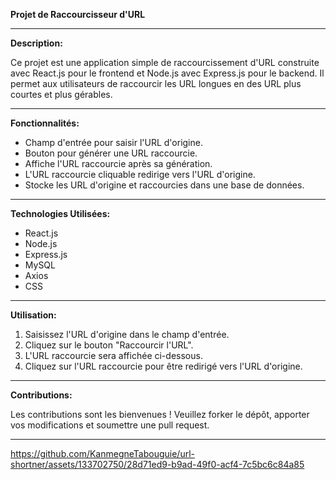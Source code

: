 **Projet de Raccourcisseur d'URL**

---

**Description:**

Ce projet est une application simple de raccourcissement d'URL construite avec React.js pour le frontend et Node.js avec Express.js pour le backend. Il permet aux utilisateurs de raccourcir les URL longues en des URL plus courtes et plus gérables.

---

**Fonctionnalités:**

- Champ d'entrée pour saisir l'URL d'origine.
- Bouton pour générer une URL raccourcie.
- Affiche l'URL raccourcie après sa génération.
- L'URL raccourcie cliquable redirige vers l'URL d'origine.
- Stocke les URL d'origine et raccourcies dans une base de données.

---

**Technologies Utilisées:**

- React.js
- Node.js
- Express.js
- MySQL 
- Axios
- CSS

---

**Utilisation:**

1. Saisissez l'URL d'origine dans le champ d'entrée.
2. Cliquez sur le bouton "Raccourcir l'URL".
3. L'URL raccourcie sera affichée ci-dessous.
4. Cliquez sur l'URL raccourcie pour être redirigé vers l'URL d'origine.

---

**Contributions:**

Les contributions sont les bienvenues ! Veuillez forker le dépôt, apporter vos modifications et soumettre une pull request.

---






https://github.com/KanmegneTabouguie/url-shortner/assets/133702750/28d71ed9-b9ad-49f0-acf4-7c5bc6c84a85


